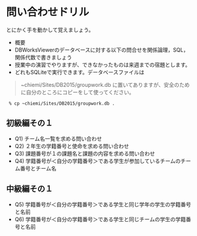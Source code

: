 # 問い合わせドリル
とにかく手を動かして覚えましょう。

* 概要
 * DBWorksViewerのデータベースに対する以下の問合せを関係論理，SQL，関係代数で書きましょう
 * 授業中の演習でやりますが、できなかったものは来週までの宿題とします。
 * どれもSQLiteで実行できます。データベースファイルは
 > ~chiemi/Sites/DB2015/groupwork.db
 に置いてありますが、安全のために自分のところにコピーをして使ってください。
 ```
  % cp ~chiemi/Sites/DB2015/groupwork.db .
 ```
 
## 初級編その１
 * Q1) チーム名一覧を求める問い合わせ
 * Q2) ２年生の学籍番号と使命を求める問い合わせ
 * Q3) 課題番号が１の課題名と課題の内容を求める問い合わせ
 * Q4) 学籍番号が＜自分の学籍番号＞である学生が参加しているチームのチーム番号とチーム名

## 中級編その１
 * Q5) 学籍番号が＜自分の学籍番号＞である学生と同じ学年の学生の学籍番号と名前
 * Q6) 学籍番号が＜自分の学籍番号＞である学生と同じチームの学生の学籍番号と名前
 
